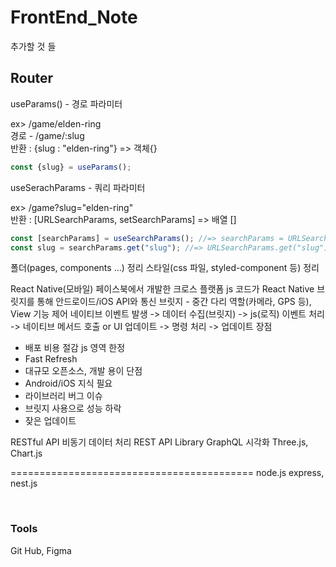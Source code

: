 # FrontEnd_Note
추가할 것 들<br>
<h2>Router</h2>
<p>useParams() - 경로 파라미터</p>
ex> /game/elden-ring<br>
경로 - /game/:slug<br>
반환 : {slug : "elden-ring"} => 객체{}

```js
const {slug} = useParams();
```

<p>useSerachParams - 쿼리 파라미터</p>
ex> /game?slug="elden-ring"<br>
반환 : [URLSearchParams, setSearchParams] => 배열 []<br>


```js
const [searchParams] = useSearchParams(); //=> searchParams = URLSearchParams
const slug = searchParams.get("slug"); //=> URLSearchParams.get("slug") = "elden-ring"
```




폴더(pages, components ...) 정리
스타일(css 파일, styled-component 등) 정리

React Native(모바일)
페이스북에서 개발한 크로스 플랫폼
js 코드가 React Native 브릿지를 통해 안드로이드/iOS API와 통신
브릿지 - 중간 다리 역할(카메라, GPS 등), View 기능 제어
네이티브 이벤트 발생 -> 데이터 수집(브릿지) -> js(로직) 이벤트 처리 -> 네이티브 메서드 호출 or UI 업데이트 -> 명령 처리 -> 업데이트
장점
- 배포 비용 절감 js 영역 한정
- Fast Refresh
- 대규모 오픈소스, 개발 용이
단점
- Android/iOS 지식 필요
- 라이브러리 버그 이슈
- 브릿지 사용으로 성능 하락
- 잦은 업데이트

RESTful API 비동기 데이터 처리
REST API
Library
 GraphQL
시각화
Three.js, Chart.js


==========================================
node.js
express, nest.js


<br>
<h3>Tools</h3>
Git Hub, Figma
